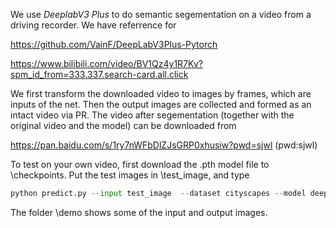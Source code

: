
We use *DeeplabV3 Plus* to do semantic segementation on a video from a driving recorder. We have referrence for 

https://github.com/VainF/DeepLabV3Plus-Pytorch 

https://www.bilibili.com/video/BV1Qz4y1R7Kv?spm_id_from=333.337.search-card.all.click

We first transform the downloaded video to images by frames, which are inputs of the net. Then the output images are collected and formed as an intact video via PR. The video after segementation (together with the original video and the model) can be downloaded from

https://pan.baidu.com/s/1ry7nWFbDlZJsGRP0xhusiw?pwd=sjwl (pwd:sjwl)

To test on your own video, first download the .pth model file to \checkpoints. Put the test images in \test_image, and type 

```python
python predict.py --input test_image  --dataset cityscapes --model deeplabv3plus_mobilenet --ckpt checkpoints/mydeeplab.pth --save_val_results_to test_results
```

The folder \demo shows some of the input and output images.
